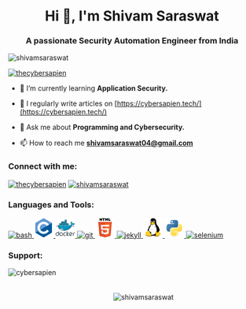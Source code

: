 <h1 align="center">Hi 👋, I'm Shivam Saraswat</h1>
<h3 align="center">A passionate Security Automation Engineer from India</h3>

<p align="left"> <img src="https://komarev.com/ghpvc/?username=shivamsaraswat&label=Profile%20views&color=0e75b6&style=flat" alt="shivamsaraswat" /> </p>

<p align="left"> <a href="https://twitter.com/thecybersapien" target="blank"><img src="https://img.shields.io/twitter/follow/thecybersapien?logo=twitter&style=for-the-badge" alt="thecybersapien" /></a> </p>

- 🌱 I’m currently learning **Application Security.**

- 📝 I regularly write articles on [https://cybersapien.tech/](https://cybersapien.tech/)

- 💬 Ask me about **Programming and Cybersecurity.**

- 📫 How to reach me **shivamsaraswat04@gmail.com**

<h3 align="left">Connect with me:</h3>
<p align="left">
<a href="https://twitter.com/thecybersapien" target="blank"><img align="center" src="https://raw.githubusercontent.com/rahuldkjain/github-profile-readme-generator/master/src/images/icons/Social/twitter.svg" alt="thecybersapien" height="30" width="40" /></a>
<a href="https://www.linkedin.com/in/shivamsaraswat" target="blank"><img align="center" src="https://raw.githubusercontent.com/rahuldkjain/github-profile-readme-generator/master/src/images/icons/Social/linked-in-alt.svg" alt="shivamsaraswat" height="30" width="40" /></a>
</p>

<h3 align="left">Languages and Tools:</h3>
<p align="left"> <a href="https://www.gnu.org/software/bash/" target="_blank" rel="noreferrer"> <img src="https://www.vectorlogo.zone/logos/gnu_bash/gnu_bash-icon.svg" alt="bash" width="40" height="40"/> </a> <a href="https://www.cprogramming.com/" target="_blank" rel="noreferrer"> <img src="https://raw.githubusercontent.com/devicons/devicon/master/icons/c/c-original.svg" alt="c" width="40" height="40"/> </a> <a href="https://www.docker.com/" target="_blank" rel="noreferrer"> <img src="https://raw.githubusercontent.com/devicons/devicon/master/icons/docker/docker-original-wordmark.svg" alt="docker" width="40" height="40"/> </a> <a href="https://git-scm.com/" target="_blank" rel="noreferrer"> <img src="https://www.vectorlogo.zone/logos/git-scm/git-scm-icon.svg" alt="git" width="40" height="40"/> </a> <a href="https://www.w3.org/html/" target="_blank" rel="noreferrer"> <img src="https://raw.githubusercontent.com/devicons/devicon/master/icons/html5/html5-original-wordmark.svg" alt="html5" width="40" height="40"/> </a> <a href="https://jekyllrb.com/" target="_blank" rel="noreferrer"> <img src="https://www.vectorlogo.zone/logos/jekyllrb/jekyllrb-icon.svg" alt="jekyll" width="40" height="40"/> </a> <a href="https://www.linux.org/" target="_blank" rel="noreferrer"> <img src="https://raw.githubusercontent.com/devicons/devicon/master/icons/linux/linux-original.svg" alt="linux" width="40" height="40"/> </a> <a href="https://www.python.org" target="_blank" rel="noreferrer"> <img src="https://raw.githubusercontent.com/devicons/devicon/master/icons/python/python-original.svg" alt="python" width="40" height="40"/> </a> <a href="https://www.selenium.dev" target="_blank" rel="noreferrer"> <img src="https://raw.githubusercontent.com/detain/svg-logos/780f25886640cef088af994181646db2f6b1a3f8/svg/selenium-logo.svg" alt="selenium" width="40" height="40"/> </a> </p>

<h3 align="left">Support:</h3>
<p><a href="https://www.buymeacoffee.com/cybersapien"> <img align="left" src="https://cdn.buymeacoffee.com/buttons/v2/default-yellow.png" height="50" width="210" alt="cybersapien" /></a></p><br><br>

<p>&nbsp;<img align="center" src="https://github-readme-stats.vercel.app/api?username=shivamsaraswat&show_icons=true&locale=en" alt="shivamsaraswat" /></p>
